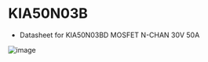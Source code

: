 # KIA50N03B
- Datasheet for KIA50N03BD MOSFET N-CHAN 30V 50A 

![image](https://github.com/microrobotics/KIA50N03B/assets/4562957/d8b94f23-8901-4ac3-9f0a-1ebb27a200ff)
